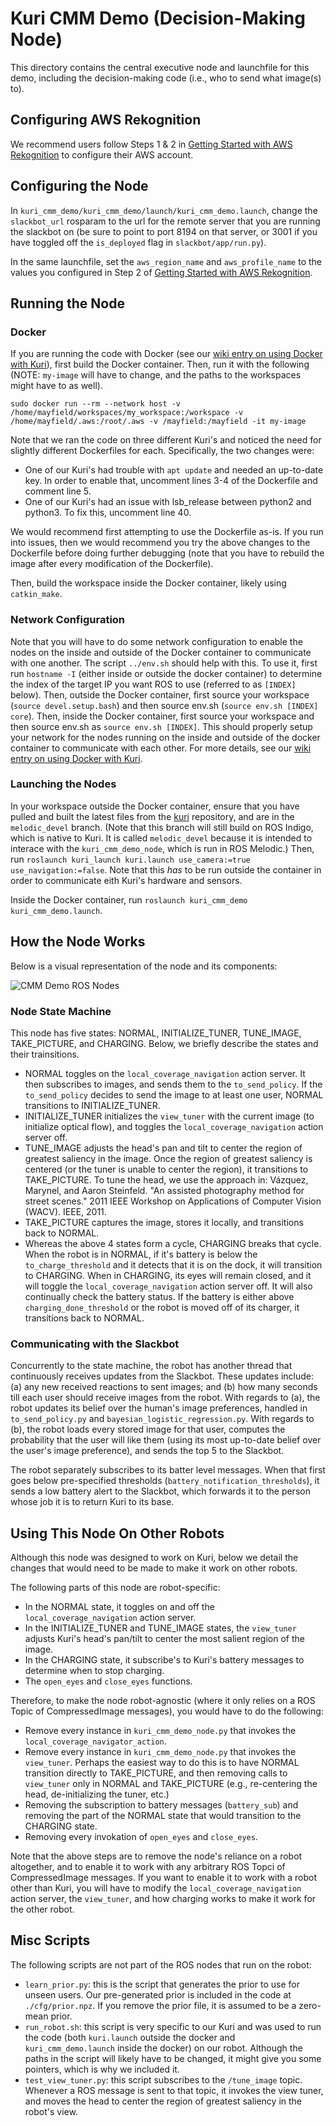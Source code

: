 # Kuri CMM Demo (Decision-Making Node)

This directory contains the central executive node and launchfile for this demo, including the decision-making code (i.e., who to send what image(s) to).

## Configuring AWS Rekognition

We recommend users follow Steps 1 & 2 in [Getting Started with AWS Rekognition](https://docs.aws.amazon.com/rekognition/latest/dg/getting-started.html) to configure their AWS account.

## Configuring the Node

In `kuri_cmm_demo/kuri_cmm_demo/launch/kuri_cmm_demo.launch`, change the `slackbot_url` rosparam to the url for the remote server that you are running the slackbot on (be sure to point to port 8194 on that server, or 3001 if you have toggled off the `is_deployed` flag in `slackbot/app/run.py`).

In the same launchfile, set the `aws_region_name` and `aws_profile_name` to the values you configured in Step 2 of [Getting Started with AWS Rekognition](https://docs.aws.amazon.com/rekognition/latest/dg/getting-started.html).

## Running the Node

### Docker

If you are running the code with Docker (see our [wiki entry on using Docker with Kuri](https://github.com/hcrlab/wiki/wiki/Robots:-Kuri:-Docker)), first build the Docker container. Then, run it with the following (NOTE: `my-image` will have to change, and the paths to the workspaces might have to as well).

```
sudo docker run --rm --network host -v /home/mayfield/workspaces/my_workspace:/workspace -v /home/mayfield/.aws:/root/.aws -v /mayfield:/mayfield -it my-image
```

Note that we ran the code on three different Kuri's and noticed the need for slightly different Dockerfiles for each. Specifically, the two changes were:
- One of our Kuri's had trouble with `apt update` and needed an up-to-date key. In order to enable that, uncomment lines 3-4 of the Dockerfile and comment line 5.
- One of our Kuri's had an issue with lsb_release between python2 and python3. To fix this, uncomment line 40.

We would recommend first attempting to use the Dockerfile as-is. If you run into issues, then we would recommend you try the above changes to the Dockerfile before doing further debugging (note that you have to rebuild the image after every modification of the Dockerfile).

Then, build the workspace inside the Docker container, likely using `catkin_make`.

### Network Configuration

Note that you will have to do some network configuration to enable the nodes on the inside and outside of the Docker container to communicate with one another. The script `../env.sh` should help with this. To use it, first run `hostname -I` (either inside or outside the docker container) to determine the index of the target IP you want ROS to use (referred to as `[INDEX]` below). Then, outside the Docker container, first source your workspace (`source devel.setup.bash`) and then source env.sh (`source env.sh [INDEX] core`). Then, inside the Docker container, first source your workspace and then source env.sh as `source env.sh [INDEX]`. This should properly setup your network for the nodes running on the inside and outside of the docker container to communicate with each other. For more details, see our [wiki entry on using Docker with Kuri](https://github.com/hcrlab/wiki/wiki/Robots:-Kuri:-Docker).

### Launching the Nodes

In your workspace outside the Docker container, ensure that you have pulled and built the latest files from the [kuri](https://github.com/hcrlab/kuri/tree/melodic-devel) repository, and are in the `melodic_devel` branch. (Note that this branch will still build on ROS Indigo, which is native to Kuri. It is called `melodic_devel` because it is intended to interace with the `kuri_cmm_demo_node`, which is run in ROS Melodic.) Then, run `roslaunch kuri_launch kuri.launch use_camera:=true use_navigation:=false`. Note that this *has* to be run outside the container in order to communicate eith Kuri's hardware and sensors.

Inside the Docker container, run `roslaunch kuri_cmm_demo kuri_cmm_demo.launch`.

## How the Node Works

Below is a visual representation of the node and its components:

![CMM Demo ROS Nodes](../docs/cmm_demo_ros_nodes.jpg)

### Node State Machine

This node has five states: NORMAL, INITIALIZE_TUNER, TUNE_IMAGE, TAKE_PICTURE, and CHARGING. Below, we briefly describe the states and their trainsitions.

- NORMAL toggles on the `local_coverage_navigation` action server. It then subscribes to images, and sends them to the `to_send_policy`. If the `to_send_policy` decides to send the image to at least one user, NORMAL transitions to INITIALIZE_TUNER.
- INITIALIZE_TUNER initializes the `view_tuner` with the current image (to initialize optical flow), and toggles the `local_coverage_navigation` action server off.
- TUNE_IMAGE adjusts the head's pan and tilt to center the region of greatest saliency in the image. Once the region of greatest saliency is centered (or the tuner is unable to center the region), it transitions to TAKE_PICTURE. To tune the head, we use the approach in: Vázquez, Marynel, and Aaron Steinfeld. "An assisted photography method for street scenes." 2011 IEEE Workshop on Applications of Computer Vision (WACV). IEEE, 2011.
- TAKE_PICTURE captures the image, stores it locally, and transitions back to NORMAL.
- Whereas the above 4 states form a cycle, CHARGING breaks that cycle. When the robot is in NORMAL, if it's battery is below the `to_charge_threshold` and it detects that it is on the dock, it will transition to CHARGING. When in CHARGING, its eyes will remain closed, and it will toggle the `local_coverage_navigation` action server off. It will also continually check the battery status. If the battery is either above `charging_done_threshold` or the robot is moved off of its charger, it transitions back to NORMAL.

### Communicating with the Slackbot

Concurrently to the state machine, the robot has another thread that continuously receives updates from the Slackbot. These updates include: (a) any new received reactions to sent images; and (b) how many seconds till each user should receive images from the robot. With regards to (a), the robot updates its belief over the human's image preferences, handled in `to_send_policy.py` and `bayesian_logistic_regression.py`. With regards to (b), the robot loads every stored image for that user, computes the probability that the user will like them (using its most up-to-date belief over the user's image preference), and sends the top 5 to the Slackbot.

The robot separately subscribes to its batter level messages. When that first goes below pre-specified thresholds (`battery_notification_thresholds`), it sends a low battery alert to the Slackbot, which forwards it to the person whose job it is to return Kuri to its base.

## Using This Node On Other Robots

Although this node was designed to work on Kuri, below we detail the changes that would need to be made to make it work on other robots.

The following parts of this node are robot-specific:
- In the NORMAL state, it toggles on and off the `local_coverage_navigation` action server.
- In the INITIALIZE_TUNER and TUNE_IMAGE states, the `view_tuner` adjusts Kuri's head's pan/tilt to center the most salient region of the image.
- In the CHARGING state, it subscribe's to Kuri's battery messages to determine when to stop charging.
- The `open_eyes` and `close_eyes` functions.

Therefore, to make the node robot-agnostic (where it only relies on a ROS Topic of CompressedImage messages), you would have to do the following:
- Remove every instance in `kuri_cmm_demo_node.py` that invokes the `local_coverage_navigator_action`.
- Remove every instance in `kuri_cmm_demo_node.py` that invokes the `view_tuner`. Perhaps the easiest way to do this is to have NORMAL transition directly to TAKE_PICTURE, and then removing calls to `view_tuner` only in NORMAL and TAKE_PICTURE (e.g., re-centering the head, de-initializing the tuner, etc.)
- Removing the subscription to battery messages (`battery_sub`) and removing the part of the NORMAL state that would transition to the CHARGING state.
- Removing every invokation of `open_eyes` and `close_eyes`.

Note that the above steps are to remove the node's reliance on a robot altogether, and to enable it to work with any arbitrary ROS Topci of CompressedImage messages. If you want to enable it to work with a robot other than Kuri, you will have to modify the `local_coverage_navigation` action server, the `view_tuner`, and how charging works to make it work for the other robot.

## Misc Scripts

The following scripts are not part of the ROS nodes that run on the robot:
- `learn_prior.py`: this is the script that generates the prior to use for unseen users. Our pre-generated prior is included in the code at `./cfg/prior.npz`. If you remove the prior file, it is assumed to be a zero-mean prior.
- `run_robot.sh`: this script is very specific to our Kuri and was used to run the code (both `kuri.launch` outside the docker and `kuri_cmm_demo.launch` inside the docker) on our robot. Although the paths in the script will likely have to be changed, it might give you some pointers, which is why we included it.
- `test_view_tuner.py`: this script subscribes to the `/tune_image` topic. Whenever a ROS message is sent to that topic, it invokes the view tuner, and moves the head to center the region of greatest saliency in the robot's view.
